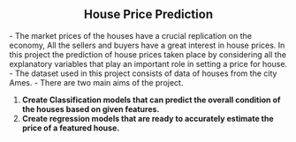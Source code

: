 
<h2><center>House Price Prediction</center></h2>
- The market prices of the houses have a crucial replication on the economy, All the sellers 
and buyers have a great interest in house prices. In this project the prediction of house 
prices taken place by considering all the explanatory variables that play an important role 
in setting a price for house.
- The dataset used in this project consists of data of houses from the city Ames. 
- There are two main aims of the project.
<ol>
  <li><b>Create Classification models that can predict the overall condition of the houses based on given features.</b></li>
  <li><b>Create regression models that are ready to accurately estimate the price of a featured house.</b></li>
 </ol>
